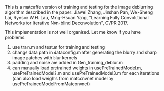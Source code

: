 This is a matcaffe version of training and testing for the image deblurring algorithm described in the paper: 
Jiawei Zhang, Jinshan Pan, Wei-Sheng Lai, Rynson W.H. Lau, Ming-Hsuan Yang, "Learning Fully Convolutional Networks for Iterative Non-blind Deconvolution", CVPR 2017. 

This implementation is not well organized. Let me know if you have problems.

1. use train.m and test.m for training and testing
2. change data path in dataconfig.m after generating the blurry and sharp image patches with blur kernels
3. padding and noise are added in Gen_training_deblur.m
4. can manually load pretrained weights in usePreTrainedModel.m, usePreTrainedModel2.m and usePreTrainedModel3.m for each iterations (can also load weights from matconvnet model by usePreTrainedModelFromMatconvnet)
